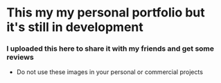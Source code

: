 # This my my personal portfolio but it's still in development

### I uploaded this here to share it with my friends and get some reviews

- Do not use these images in your personal or commercial projects
